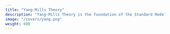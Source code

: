 ```yaml
---
title: "Yang-Mills Theory"
description: "Yang-Mills Theory is the foundation of the Standard Model that Superphysics aims to replace with the 5 Elements Model of Descartes"
image: "/covers/yang.png"
weight: 600
---
```

